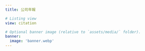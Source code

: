 ```yaml
---
title: 公司年報

# Listing view
view: citation

# Optional banner image (relative to `assets/media/` folder).
banner:
  image: 'banner.webp'
---
```

